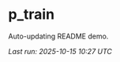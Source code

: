 # p_train

Auto-updating README demo.

<!--START_SECTION:status-->
_Last run: 2025-10-15 10:27 UTC_
<!--END_SECTION:status-->





































































































































































































































































































































































































































































































































































































































































































































































































































































































































































































































































































































































































































